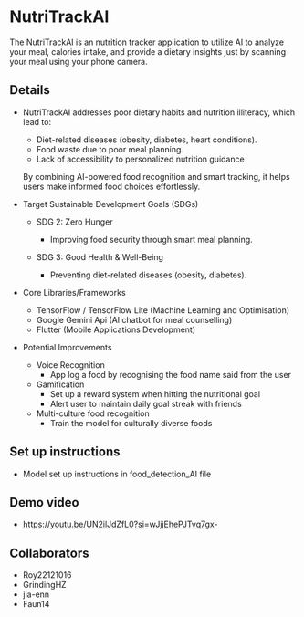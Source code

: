 # NutriTrackAI 

The NutriTrackAI is an nutrition tracker application to utilize AI to analyze your meal, calories intake, and provide a dietary insights just by scanning your meal using your phone camera.

## Details
- NutriTrackAI addresses poor dietary habits and nutrition illiteracy, which lead to:
  - Diet-related diseases (obesity, diabetes, heart conditions).
  - Food waste due to poor meal planning.
  - Lack of accessibility to personalized nutrition guidance
  
  By combining AI-powered food recognition and smart tracking, it helps users make informed food choices effortlessly.

- Target Sustainable Development Goals (SDGs)
  - SDG 2: Zero Hunger
    - Improving food security through smart meal planning.

  - SDG 3: Good Health & Well-Being
    - Preventing diet-related diseases (obesity, diabetes).
      
- Core Libraries/Frameworks
  - TensorFlow / TensorFlow Lite (Machine Learning and Optimisation)
  - Google Gemini Api (AI chatbot for meal counselling)
  - Flutter (Mobile Applications Development)
 
- Potential Improvements
  - Voice Recognition
    - App log a food by recognising the food name said from the user 
  - Gamification
    - Set up a reward system when hitting the nutritional goal
    - Alert user to maintain daily goal streak with friends
  - Multi-culture food recognition
    - Train the model for culturally diverse foods

## Set up instructions
  - Model set up instructions in food_detection_AI file

## Demo video
  - https://youtu.be/UN2ilJdZfL0?si=wJjjEhePJTvq7gx-


## Collaborators 
- Roy22121016
- GrindingHZ
- jia-enn
- Faun14



